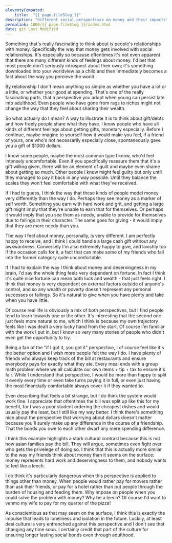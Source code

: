```yaml
---
eleventyComputed:
    title:  "{{ page.fileSlug }}"
description: "different social perspectives on money and their impacts"
permalink: 1000/{{ page.fileSlug }}/index.html
date: git Last Modified
---
```


Something that's really fascinating to think about is people's relationships with money. Specifically the way that money gets involved with social relationships. It's especially so because oftentimes it's not even apparent that there are many different kinds of feelings about money. I'd bet that most people don't seriously introspect about their own; it's something downloaded into your worldview as a child and then immediately becomes a fact about the way you percieve the world.

By relationship I don't mean anything so simple as whether you have a lot or a little, or whether your good at spending. That's one of the really fascinating parts, that a perspective you adopt when young can persist late into adulthood. Even people who have gone from rags to riches might not change the way that they feel about sharing their wealth.

So what actually do I mean? A way to illustrate it is to think about gift/debts and how freely people share what they have. I know people who have all kinds of different feelings about getting gifts, monetary especially. Before I continue, maybe imagine to yourself how it would make you feel, if a friend of yours, one who's not necessarily especially close, spontaneously gave you a gift of $1000 dollars.

I know some people, maybe the most common type I know, who'd feel intensely uncomfortable. Even if you specifically reassure them that it's a gift willing given, there will be an element of guilt and maybe even shame about getting so much. Other people I know might feel guilty but only until they managed to pay it back in any way possible. Until they balance the scales they won't feel comfortable with what they've received.

If I had to guess, I think the way that these kinds of people model money very differently than the way I do. Perhaps they see money as a marker of self worth. Something you earn with hard work and grit, and getting a large gift might imply that they're unable to earn that for themselves. Or perhaps it would imply that you see them as needy, unable to provide for themselves due to failings in their character. The same goes for giving - it would imply that they are more needy than you.

The way I feel about money, personally, is very different. I am perfectly happy to receive, and I think I could handle a large cash gift without any awkwardness. Conversely I'm also extremely happy to give, and lavishly too if the occasion calls for it, a fact that can make some of my friends who fall into the former category quite uncomfortable.

If I had to explain the way I think about money and deservingness in my brain, I'd say the whole thing feels very dependent on fortune. In fact I think it's quite nice fortune can mean both luck and wealth - that just feels right. I think that money is very dependent on external factors outside of anyone's control, and so any wealth or poverty doesn't represent any personal successes or failings. So it's natural to give when you have plenty and take when you have little.

Of course real life is obviously a mix of both perspectives, but I find people tend to learn towards one or the other. It's interesting that the second one just feels more natural to me, which I think is because my own trajectory feels like I was dealt a very lucky hand from the start. Of course I'm familiar with the work I put in, but I know so very many stories of people who didn't even get the opportunity to try. 

Being a fan of the "if I got it, you got it" perspective, I of course feel like it's the better option and I wish more people felt the way I do. I have plenty of friends who always keep track of the bill at restaurants and ensure everybody pays for exactly what they ate. Every meal ends with a group math problem where we all calculate our own items + tip + tax to ensure it's fair. While I understand that perspective, I would be more than happy to split it evenly every time or even take turns paying it in full, or even just having the most financially comfortable always cover it if they wanted to.

Even describing that feels a bit strange, but I do think the system would work fine. I appreciate that oftentimes the bill was split up like this for my benefit, for I was a poor student ordering the cheapest dishes and would usually pay the least, but I still like my way better. I think there's something nice about the perspective that worrying about dollars doesn't matter because you'll surely make up any difference in the course of a friendship. That the bonds you owe to each other dwarf any mere spending difference.

I think this example highlights a stark cultural contrast because this is not how asian families pay the bill. They will argue, sometimes even fight over who gets the privelege of doing so. I think that this is actually more similar to the way my friends think about money than it seems on the surface: money represents hard work and deservingness to them, and nobody wants to feel like a leech.

I do think it's particularly dangerous when this perspective is applied to things other than money. When people would rather pay for movers rather than ask their friends, or pay for a hotel rather than put people through the burden of housing and feeding them. Why impose on people when you could solve the problem with money? Why be a leech? Of course I'd want to venmo my wife to pay for my quarter of the pizza!

As conscientious as that may seem on the surface, I think this is exactly the impulse that leads to loneliness and isolation in the future. Luckily, at least desi culture is very entrenched against this perspective and I don't see that changing any time soon. I certainly credit that part of the culture for ensuring longer lasting social bonds even through adulthood.